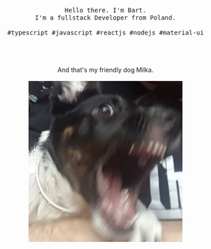 <p align="center">
  <br>
  <br>
  <br>
  <samp>Hello there. I'm Bart.<br> I'm a fullstack Developer from Poland.<br><br>#typescript #javascript #reactjs #nodejs #material-ui</samp>
  <br>
  <br>
  <br>
  <br>
  <br>
  And that's my friendly dog Milka.<br>
  <br>
  <img src="https://github.com/bartlomiejzuber/bartlomiejzuber/blob/master/milka.JPG" width="350" />
</p>
